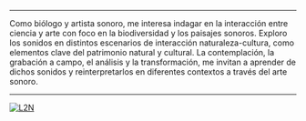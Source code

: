 
***

Como biólogo y artista sonoro, me interesa indagar en la interacción entre ciencia y arte con foco en la biodiversidad y los paisajes sonoros. Exploro los sonidos en distintos escenarios de interacción naturaleza-cultura, como elementos clave del patrimonio natural y cultural. La contemplación, la grabación a campo, el análisis y la transformación, me invitan a aprender de dichos sonidos y reinterpretarlos en diferentes contextos a través del arte sonoro.

***

[![L2N](https://pepiamodeo.github.io/img/L2N_portada_fl.jpg)](https://pepiamodeo.github.io/es/lima2november.md)